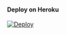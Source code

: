 #### Deploy on Heroku

[![Deploy](https://www.herokucdn.com/deploy/button.svg)](https://heroku.com/deploy)</br>
